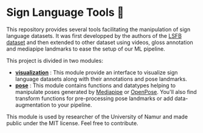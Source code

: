 # Sign Language Tools 👋

This repository provides several tools facilitating the manipulation of sign language datasets. It was first developped by the authors of the [LSFB dataset](https://lsfb.info.unamur.be/) and then extended to other dataset using videos, gloss annotation and mediapipe landmarks to ease the setup of our ML pipeline.

This project is divided in two modules:

- [**visualization**](visualization.md) : This module provide an interface to visualize sign language datasets along with their annotations and pose landmarks.
- [**pose**](pose.md) : This module contains functions and datatypes helping to manipulate poses generated by [Mediapipe](https://developers.google.com/mediapipe) or [OpenPose](https://github.com/CMU-Perceptual-Computing-Lab/openpose). You'll also find transform functions for pre-processing pose landmarks or add data-augmentation to your pipeline.

This module is used by researcher of the University of Namur and made public under the MIT license. Feel free to contribute.

